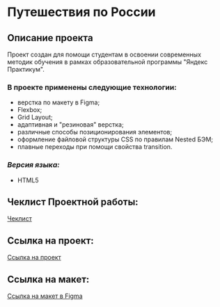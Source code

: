 # Путешествия по России
## Описание проекта
Проект создан для помощи студентам в освоении современных методик обучения в рамках образовательной программы "Яндекс Практикум".  
### В проекте применены следующие технологии:
* верстка по макету в Figma;
* Flexbox;
* Grid Layout;
* адаптивная и "резиновая" верстка;
* различные способы позиционирования элементов;
* оформление файловой структуры CSS по правилам Nested БЭМ;
* плавные переходы при помощи свойства transition.
### *Версия языка:* 
* HTML5
## Чеклист Проектной работы:
[Чеклист](https://code.s3.yandex.net/web-developer/checklists-pdf/new-program/checklist-3.pdf)
## Ссылка на проект:
[Ссылка на проект]()
## Ссылка на макет:
[Ссылка на макет в Figma](https://www.figma.com/file/5S2WSbEFL6awjVWJ0NWL8Q/Sprint-3_-Russia-_-desktop-%2B-mobile?node-id=63326%3A0&t=lY4umret2znbUfCA-0)

